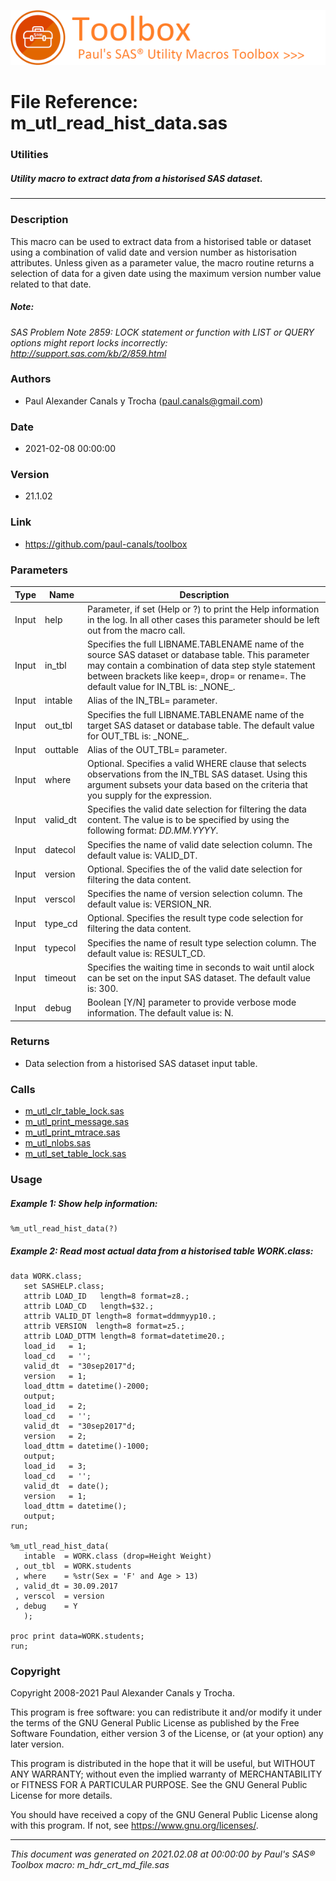 ![../../misc/images/doc_header.png](../../misc/images/doc_header.png)
# 
# File Reference: m_utl_read_hist_data.sas

### Utilities

##### Utility macro to extract data from a historised SAS dataset.



***

### Description
This macro can be used to extract data from a historised table or dataset using a combination of valid date and version number as historisation attributes. Unless given as a parameter value, the macro routine returns a selection of data for a given date using the maximum version number value related to that date.



##### *Note:*
*SAS Problem Note 2859: LOCK statement or function with LIST or QUERY options might report locks incorrectly: http://support.sas.com/kb/2/859.html*

### Authors
* Paul Alexander Canals y Trocha (paul.canals@gmail.com)

### Date
* 2021-02-08 00:00:00

### Version
* 21.1.02

### Link
* https://github.com/paul-canals/toolbox

### Parameters
| Type | Name | Description |
| ---- | ---- | ----------- |
| Input | help | Parameter, if set (Help or ?) to print the Help information in the log. In all other cases this parameter should be left out from the macro call. |
| Input | in_tbl | Specifies the full LIBNAME.TABLENAME name of the source SAS dataset or database table. This parameter may contain a combination of data step style statement between brackets like keep=, drop= or rename=. The default value for IN_TBL is: \_NONE\_. |
| Input | intable | Alias of the IN_TBL= parameter. |
| Input | out_tbl | Specifies the full LIBNAME.TABLENAME name of the target SAS dataset or database table. The default value for OUT_TBL is: \_NONE\_. |
| Input | outtable | Alias of the OUT_TBL= parameter. |
| Input | where | Optional. Specifies a valid WHERE clause that selects observations from the IN_TBL SAS dataset. Using this argument subsets your data based on the criteria that you supply for the expression. |
| Input | valid_dt | Specifies the valid date selection for filtering the data content. The value is to be specified by using the following format: _DD.MM.YYYY_. |
| Input | datecol | Specifies the name of valid date selection column. The default value is: VALID_DT. |
| Input | version | Optional. Specifies the of the valid date selection for filtering the data content. |
| Input | verscol | Specifies the name of version selection column. The default value is: VERSION_NR. |
| Input | type_cd | Optional. Specifies the result type code selection for filtering the data content. |
| Input | typecol | Specifies the name of result type selection column. The default value is: RESULT_CD. |
| Input | timeout | Specifies the waiting time in seconds to wait until alock can be set on the input SAS dataset. The default value is: 300. |
| Input | debug | Boolean [Y/N] parameter to provide verbose mode information. The default value is: N. |

### Returns
* Data selection from a historised SAS dataset input table.

### Calls
* [m_utl_clr_table_lock.sas](m_utl_clr_table_lock.md)
* [m_utl_print_message.sas](m_utl_print_message.md)
* [m_utl_print_mtrace.sas](m_utl_print_mtrace.md)
* [m_utl_nlobs.sas](m_utl_nlobs.md)
* [m_utl_set_table_lock.sas](m_utl_set_table_lock.md)

### Usage

##### Example 1: Show help information:
```sas
%m_utl_read_hist_data(?)
```

##### Example 2: Read most actual data from a historised table WORK.class:
```sas
data WORK.class;
   set SASHELP.class;
   attrib LOAD_ID   length=8 format=z8.;
   attrib LOAD_CD   length=$32.;
   attrib VALID_DT length=8 format=ddmmyyp10.;
   attrib VERSION  length=8 format=z5.;
   attrib LOAD_DTTM length=8 format=datetime20.;
   load_id   = 1;
   load_cd   = '';
   valid_dt  = "30sep2017"d;
   version   = 1;
   load_dttm = datetime()-2000;
   output;
   load_id   = 2;
   load_cd   = '';
   valid_dt  = "30sep2017"d;
   version   = 2;
   load_dttm = datetime()-1000;
   output;
   load_id   = 3;
   load_cd   = '';
   valid_dt  = date();
   version   = 1;
   load_dttm = datetime();
   output;
run;

%m_utl_read_hist_data(
   intable  = WORK.class (drop=Height Weight)
 , out_tbl  = WORK.students
 , where    = %str(Sex = 'F' and Age > 13)
 , valid_dt = 30.09.2017
 , verscol  = version
 , debug    = Y
   );

proc print data=WORK.students;
run;
```

### Copyright
Copyright 2008-2021 Paul Alexander Canals y Trocha. 
 
This program is free software: you can redistribute it and/or modify 
it under the terms of the GNU General Public License as published by 
the Free Software Foundation, either version 3 of the License, or 
(at your option) any later version. 
 
This program is distributed in the hope that it will be useful, 
but WITHOUT ANY WARRANTY; without even the implied warranty of 
MERCHANTABILITY or FITNESS FOR A PARTICULAR PURPOSE. See the 
GNU General Public License for more details. 
 
You should have received a copy of the GNU General Public License 
along with this program. If not, see <https://www.gnu.org/licenses/>. 


***
*This document was generated on 2021.02.08 at 00:00:00 by Paul's SAS&reg; Toolbox macro: m_hdr_crt_md_file.sas*

